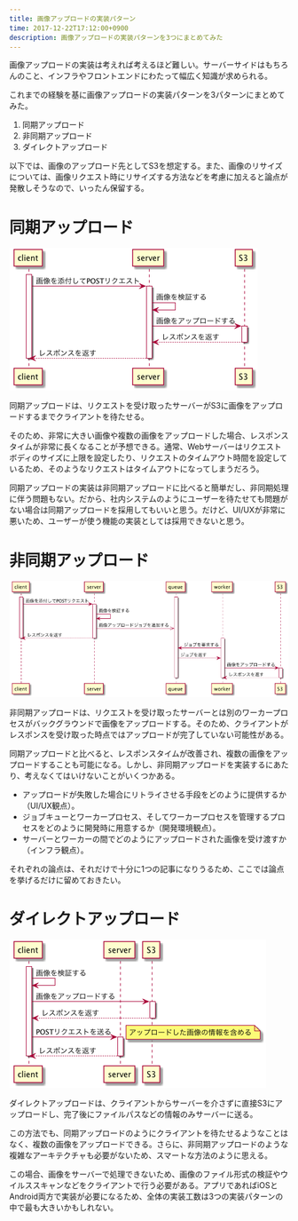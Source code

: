 ```yaml
---
title: 画像アップロードの実装パターン
time: 2017-12-22T17:12:00+0900
description: 画像アップロードの実装パターンを3つにまとめてみた
---
```

画像アップロードの実装は考えれば考えるほど難しい。サーバーサイドはもちろんのこと、インフラやフロントエンドにわたって幅広く知識が求められる。

これまでの経験を基に画像アップロードの実装パターンを3パターンにまとめてみた。

1. 同期アップロード
2. 非同期アップロード
3. ダイレクトアップロード

以下では、画像のアップロード先としてS3を想定する。また、画像のリサイズについては、画像リクエスト時にリサイズする方法などを考慮に加えると論点が発散しそうなので、いったん保留する。

# 同期アップロード

![同期アップロードのシーケンス図](../images/posts/10/synchronous-upload.png)

同期アップロードは、リクエストを受け取ったサーバーがS3に画像をアップロードするまでクライアントを待たせる。

そのため、非常に大きい画像や複数の画像をアップロードした場合、レスポンスタイムが非常に長くなることが予想できる。通常、Webサーバーはリクエストボディのサイズに上限を設定したり、リクエストのタイムアウト時間を設定しているため、そのようなリクエストはタイムアウトになってしまうだろう。

同期アップロードの実装は非同期アップロードに比べると簡単だし、非同期処理に伴う問題もない。だから、社内システムのようにユーザーを待たせても問題がない場合は同期アップロードを採用してもいいと思う。だけど、UI/UXが非常に悪いため、ユーザーが使う機能の実装としては採用できないと思う。

# 非同期アップロード

![非同期アップロードのシーケンス図](../images/posts/10/asynchronous-upload.png)

非同期アップロードは、リクエストを受け取ったサーバーとは別のワーカープロセスがバックグラウンドで画像をアップロードする。そのため、クライアントがレスポンスを受け取った時点ではアップロードが完了していない可能性がある。

同期アップロードと比べると、レスポンスタイムが改善され、複数の画像をアップロードすることも可能になる。しかし、非同期アップロードを実装するにあたり、考えなくてはいけないことがいくつかある。

* アップロードが失敗した場合にリトライさせる手段をどのように提供するか（UI/UX観点）。
* ジョブキューとワーカープロセス、そしてワーカープロセスを管理するプロセスをどのように開発時に用意するか（開発環境観点）。
* サーバーとワーカーの間でどのようにアップロードされた画像を受け渡すか（インフラ観点）。

それぞれの論点は、それだけで十分に1つの記事になりうるため、ここでは論点を挙げるだけに留めておきたい。

# ダイレクトアップロード

![ダイレクトアップロードのシーケンス図](../images/posts/10/direct-upload.png)

ダイレクトアップロードは、クライアントからサーバーを介さずに直接S3にアップロードし、完了後にファイルパスなどの情報のみサーバーに送る。

この方法でも、同期アップロードのようにクライアントを待たせるようなことはなく、複数の画像をアップロードできる。さらに、非同期アップロードのような複雑なアーキテクチャも必要がないため、スマートな方法のように思える。

この場合、画像をサーバーで処理できないため、画像のファイル形式の検証やウイルススキャンなどをクライアントで行う必要がある。アプリであればiOSとAndroid両方で実装が必要になるため、全体の実装工数は3つの実装パターンの中で最も大きいかもしれない。
